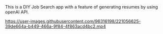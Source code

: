 This is a DIY Job Search app with a feature of generating resumes by using openAI API.

https://user-images.githubusercontent.com/96316198/221056625-39de664a-b449-466a-9f84-4f863acd4bc2.mp4


